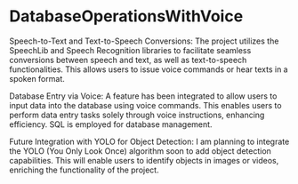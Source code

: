 # DatabaseOperationsWithVoice
 
Speech-to-Text and Text-to-Speech Conversions: The project utilizes the SpeechLib and Speech Recognition libraries to facilitate seamless conversions between speech and text, as well as text-to-speech functionalities. This allows users to issue voice commands or hear texts in a spoken format.

Database Entry via Voice: A feature has been integrated to allow users to input data into the database using voice commands. This enables users to perform data entry tasks solely through voice instructions, enhancing efficiency. SQL is employed for database management.

Future Integration with YOLO for Object Detection: I am planning to integrate the YOLO (You Only Look Once) algorithm soon to add object detection capabilities. This will enable users to identify objects in images or videos, enriching the functionality of the project.
